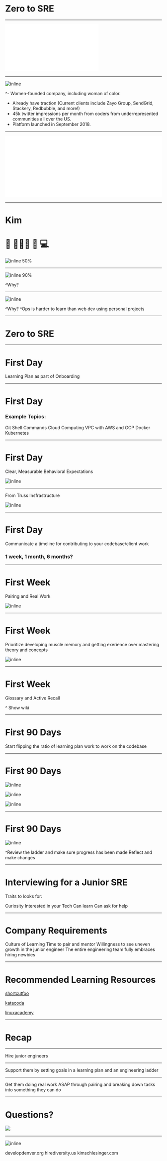 


# Zero to SRE 

--- 


![inline](./images/dvlpdnvr.pdf)


--- 
![inline](https://res.cloudinary.com/kimschlesinger/image/upload/v1539033708/Call_for_partners_v2.png)

^- Women-founded company, including woman of color.
- Already have traction (Current clients include Zayo Group, SendGrid, Stackery, Redbubble, and more!)
- 45k twitter impressions per month from coders from underrepresented communities all over the US.
- Platform launched in September 2018.

--- 

![inline](./images/RO-Logo-White.svg)

---
# Kim 

# 🎹    👩🏼‍🏫      📘       💻
![inline 50%](http://res.cloudinary.com/kimschlesinger/image/upload/c_scale,w_2960/v1524009870/kimschlesinger-headshot.jpg)

---
 
![inline 90%](http://snappyimages.nextwavesrl.netdna-cdn.com/img/4af30202eb5b96957c60a388010c52da.png)

^Why? 

---
 ![inline](http://www.infrasofttech.com/sites/default/files/DevOps-New_0.png)
 

^Why? 
^Ops is harder to learn than web dev using personal projects

--- 
# Zero to SRE 

---
# First Day 

Learning Plan as part of Onboarding 

--- 

# First Day
### Example Topics: 

Git 
Shell Commands 
Cloud Computing 
VPC with AWS and GCP 
Docker
Kubernetes 

--- 
# First Day 

Clear, Measurable Behavioral Expectations

![inline](https://imageog.flaticon.com/icons/png/512/38/38614.png?size=1200x630f&pad=10,10,10,10&ext=png&bg=FFFFFFFF)

--- 
From Truss Insfrastructure 

![inline](http://snappyimages.nextwavesrl.netdna-cdn.com/img/02bc4584ff594189956cc60d79a2e74a.png)

---
# First Day 
Communicate a timeline for contributing to your codebase/client work 

### 1 week, 1 month, 6 months? 

--- 
# First Week 
Pairing and Real Work


![inline](https://farm2.staticflickr.com/1587/25392428253_996ea9dd5a_k.jpg)

--- 
# First Week 

Prioritize developing muscle memory and getting exerience over mastering theory and concepts 

![inline](https://i.ytimg.com/vi/oRmOERq7vQQ/maxresdefault.jpg)


--- 
# First Week 

Glossary and Active Recall 

^ Show wiki 

--- 

# First 90 Days 

Start flipping the ratio of learning plan work to work on the codebase 

--- 
# First 90 Days 

![inline](https://www.cncf.io/wp-content/uploads/2018/04/kubernetes-ckad-color.png)

![inline](https://www.it-training.pro/wp-content/uploads/2016/12/lpi-roadmap.png)

![inline](https://www.awsforbusiness.com/wp-content/uploads/2017/03/AWS-Certifications-5.jpg)


--- 
# First 90 Days 

![inline](https://secure.img1-fg.wfcdn.com/im/38786677/resize-h600-w600%5Ecompr-r85/3643/36436570/6+ft+Decorative+Ladder.jpg)

^Review the ladder and make sure progress has been made 
Reflect and make changes

--- 
# Interviewing for a Junior SRE 

Traits to looks for: 

Curiosity 
Interested in your Tech
Can learn
Can ask for help 

--- 
# Company Requirements 

Culture of Learning 
Time to pair and mentor
Willingness to see uneven growth in the junior engineer
The entire engineering team fully embraces hiring newbies 


--- 
# Recommended Learning Resources 

[shortcutfoo](shortcutfoo.com)


[katacoda](katacoda.com)


[linuxacademy](linuxacademy.com) 


---
# Recap 

---

Hire junior engineers

---

Support them by setting goals in a learning plan and an engineering ladder 

--- 

Get them doing real work ASAP through pairing and breaking down tasks into something they can do 

---


# Questions? 

![](https://cdn-images-1.medium.com/max/2000/1*y32goTcrvncb8ot3jcTsEA.png)


--- 
![inline](https://media.giphy.com/media/9Gp5ZwY8FRvna/giphy.gif)

developdenver.org 
hirediversity.us 
kimschlesinger.com




